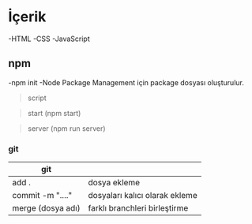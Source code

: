 # İçerik
-HTML
-CSS
-JavaScript

## npm
-npm init
-Node Package Management için package dosyası oluşturulur.

>script

>start (npm start)

>server (npm run server)

### git
| git |  |
| ------ | --------|
| add . | dosya ekleme |
| commit -m "...." | dosyaları kalıcı olarak ekleme|
| merge (dosya adı) | farklı branchleri birleştirme|
